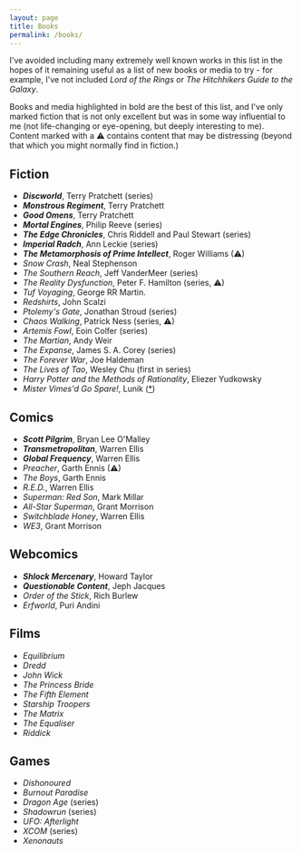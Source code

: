 ```yaml
---
layout: page
title: Books
permalink: /books/
---
```


I've avoided including many extremely well known works in this list in the hopes of it remaining useful as a list of new books or media to try - for example, I've not included _Lord of the Rings_ or _The Hitchhikers Guide to the Galaxy_.

Books and media highlighted in bold are the best of this list, and I've only marked fiction that is not only excellent but was in some way influential to me (not life-changing or eye-opening, but deeply interesting to me). Content marked with a &#9888; contains content that may be distressing (beyond that which you might normally find in fiction.)

## Fiction

- _**Discworld**_, Terry Pratchett (series)
- _**Monstrous Regiment**_, Terry Pratchett
- _**Good Omens**_, Terry Pratchett
- _**Mortal Engines**_, Philip Reeve (series)
- _**The Edge Chronicles**_, Chris Riddell and Paul Stewart (series)
- _**Imperial Radch**_, Ann Leckie (series)
- _**The Metamorphosis of Prime Intellect**_, Roger Williams (&#9888;)
- _Snow Crash_, Neal Stephenson
- _The Southern Reach_, Jeff VanderMeer (series)
- _The Reality Dysfunction_, Peter F. Hamilton (series, &#9888;)
- _Tuf Voyaging_, George RR Martin.
- _Redshirts_, John Scalzi
- _Ptolemy's Gate_, Jonathan Stroud (series)
- _Chaos Walking_, Patrick Ness (series, &#9888;)
- _Artemis Fowl_, Eoin Colfer (series)
- _The Martian_, Andy Weir
- _The Expanse_, James S. A. Corey (series)
- _The Forever War_, Joe Haldeman
- _The Lives of Tao_, Wesley Chu (first in series)
- _Harry Potter and the Methods of Rationality_, Eliezer Yudkowsky
- _Mister Vimes'd Go Spare!_, Lunik ([*](http://archiveofourown.org/works/244534))

## Comics

- _**Scott Pilgrim**_, Bryan Lee O'Malley
- _**Transmetropolitan**_, Warren Ellis
- _**Global Frequency**_, Warren Ellis
- _Preacher_, Garth Ennis (&#9888;)
- _The Boys_,  Garth Ennis
- _R.E.D._, Warren Ellis
- _Superman: Red Son_, Mark Millar
- _All-Star Superman_, Grant Morrison
- _Switchblade Honey_, Warren Ellis
- _WE3_, Grant Morrison

## Webcomics

- _**Shlock Mercenary**_, Howard Taylor
- _**Questionable Content**_, Jeph Jacques
- _Order of the Stick_, Rich Burlew
- _Erfworld_, Puri Andini

## Films

- _Equilibrium_
- _Dredd_
- _John Wick_
- _The Princess Bride_
- _The Fifth Element_
- _Starship Troopers_
- _The Matrix_
- _The Equaliser_
- _Riddick_

## Games

- _Dishonoured_
- _Burnout Paradise_
- _Dragon Age_ (series)
- _Shadowrun_ (series)
- _UFO: Afterlight_
- _XCOM_ (series)
- _Xenonauts_
